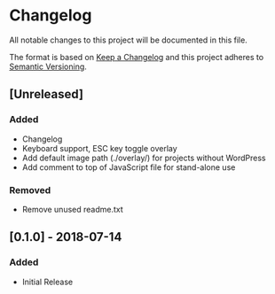 # Changelog
All notable changes to this project will be documented in this file.

The format is based on [Keep a Changelog](http://keepachangelog.com/en/1.0.0/)
and this project adheres to [Semantic Versioning](http://semver.org/spec/v2.0.0.html).

## [Unreleased]
### Added
- Changelog
- Keyboard support, ESC key toggle overlay
- Add default image path (./overlay/) for projects without WordPress
- Add comment to top of JavaScript file for stand-alone use

### Removed
- Remove unused readme.txt

## [0.1.0] - 2018-07-14
### Added
- Initial Release
